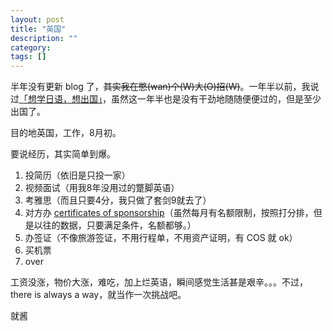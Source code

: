 ```yaml
---
layout: post
title: "英国"
description: ""
category: 
tags: []
---
```


半年没有更新 blog 了，<del>其实我在憋(wan)个(W)大(O)招(W)</del>。一年半以前，我说过[「想学日语，想出国」](http://blog.binux.me/2013/12/2013/)，虽然这一年半也是没有干劲地随随便便过的，但是至少出国了。

目的地英国，工作，8月初。

要说经历，其实简单到爆。

1. 投简历（依旧是只投一家）
2. 视频面试（用我8年没用过的蹩脚英语）
3. 考雅思（而且只要4分，我只做了套剑9就去了）
4. 对方办 [certificates of sponsorship](https://www.gov.uk/tier-2-general/eligibility)（虽然每月有名额限制，按照打分排，但是以往的数据，只要满足条件，名额都够。）
5. 办签证（不像旅游签证，不用行程单，不用资产证明，有 COS 就 ok）
6. 买机票
7. over

工资没涨，物价大涨，难吃，加上烂英语，瞬间感觉生活甚是艰辛。。。不过， there is always a way，就当作一次挑战吧。

就酱